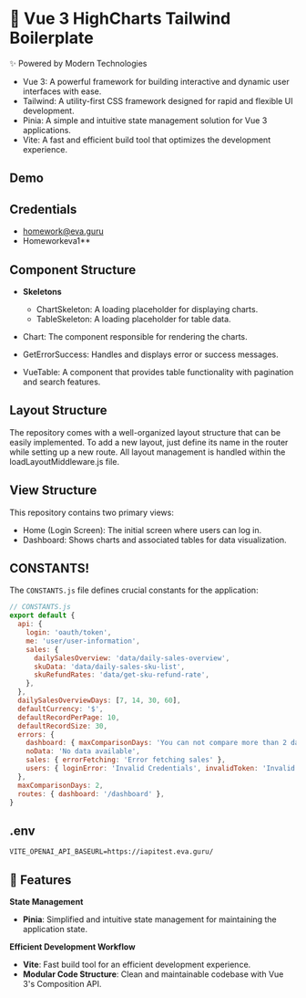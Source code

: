 # 🌟 Vue 3 HighCharts Tailwind Boilerplate

✨ Powered by Modern Technologies

- Vue 3: A powerful framework for building interactive and dynamic user interfaces with ease.
- Tailwind: A utility-first CSS framework designed for rapid and flexible UI development.
- Pinia: A simple and intuitive state management solution for Vue 3 applications.
- Vite: A fast and efficient build tool that optimizes the development experience.


## Demo


## Credentials

- homework@eva.guru
- Homeworkeva1**

## Component Structure

- **Skeletons**

  - ChartSkeleton: A loading placeholder for displaying charts.
  - TableSkeleton: A loading placeholder for table data.

- Chart: The component responsible for rendering the charts.

- GetErrorSuccess: Handles and displays error or success messages.
- VueTable: A component that provides table functionality with pagination and search features.

## Layout Structure

The repository comes with a well-organized layout structure that can be easily implemented. To add a new layout, just define its name in the router while setting up a new route. All layout management is handled within the loadLayoutMiddleware.js file.

## View Structure

This repository contains two primary views:

- Home (Login Screen): The initial screen where users can log in.
- Dashboard: Shows charts and associated tables for data visualization.


## CONSTANTS!

The `CONSTANTS.js` file defines crucial constants for the application:

```javascript
// CONSTANTS.js
export default {
  api: {
    login: 'oauth/token',
    me: 'user/user-information',
    sales: {
      dailySalesOverview: 'data/daily-sales-overview',
      skuData: 'data/daily-sales-sku-list',
      skuRefundRates: 'data/get-sku-refund-rate',
    },
  },
  dailySalesOverviewDays: [7, 14, 30, 60],
  defaultCurrency: '$',
  defaultRecordPerPage: 10,
  defaultRecordSize: 30,
  errors: {
    dashboard: { maxComparisonDays: 'You can not compare more than 2 days' },
    noData: 'No data available',
    sales: { errorFetching: 'Error fetching sales' },
    users: { loginError: 'Invalid Credentials', invalidToken: 'Invalid Token' },
  },
  maxComparisonDays: 2,
  routes: { dashboard: '/dashboard' },
}
```

## .env

```
VITE_OPENAI_API_BASEURL=https://iapitest.eva.guru/
```

## 🚀 Features

**State Management**

- **Pinia**: Simplified and intuitive state management for maintaining the application state.

**Efficient Development Workflow**

- **Vite**: Fast build tool for an efficient development experience.
- **Modular Code Structure**: Clean and maintainable codebase with Vue 3's Composition API.




